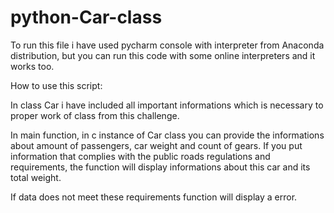# python-Car-class

To run this file i have used pycharm console with interpreter from Anaconda distribution, but you can run this code with some online interpreters and it works too.

How to use this script:

In class Car i have included all important informations which is necessary to proper work of class from this challenge.

In main function, in c instance of Car class you can provide the informations about amount of passengers, car weight and count of gears. 
If you put information that complies with the public roads regulations and requirements, the function will display informations about this car and its total weight.

If data does not meet these requirements function will display a error.
